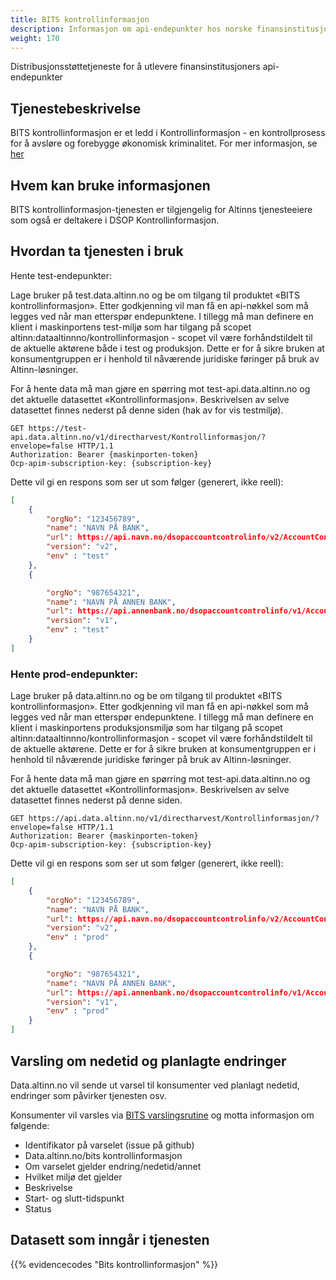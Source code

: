 ```yaml
---
title: BITS kontrollinformasjon
description: Informasjon om api-endepunkter hos norske finansinstitusjoner
weight: 170
---
```


Distribusjonsstøttetjeneste for å utlevere finansinstitusjoners api-endepunkter

## Tjenestebeskrivelse
BITS kontrollinformasjon er et ledd i Kontrollinformasjon - en kontrollprosess for å avsløre og forebygge økonomisk kriminalitet. 
For mer informasjon, se [her](https://www.bits.no/project/kontrollinformasjon/)

## Hvem kan bruke informasjonen
BITS kontrollinformasjon-tjenesten er tilgjengelig for Altinns tjenesteeiere som også er deltakere i DSOP Kontrollinformasjon. 

## Hvordan ta tjenesten i bruk
Hente test-endepunkter: 

Lage bruker på test.data.altinn.no og be om tilgang til produktet «BITS kontrollinformasjon». Etter godkjenning vil man få en api-nøkkel som må legges ved når man etterspør endepunktene.
I tillegg må man definere en klient i maskinportens test-miljø som har tilgang på scopet altinn:dataaltinnno/kontrollinformasjon - scopet vil være forhåndstildelt til de aktuelle aktørene både i test og produksjon. Dette er for å sikre bruken at konsumentgruppen er i henhold til nåværende juridiske føringer på bruk av Altinn-løsninger.

For å hente data må man gjøre en spørring mot test-api.data.altinn.no og det aktuelle datasettet «Kontrollinformasjon». 
Beskrivelsen av selve datasettet finnes nederst på denne siden (hak av for vis testmiljø).

```HTTP
GET https://test-api.data.altinn.no/v1/directharvest/Kontrollinformasjon/?envelope=false HTTP/1.1
Authorization: Bearer {maskinporten-token}
Ocp-apim-subscription-key: {subscription-key}
```

Dette vil gi en respons som ser ut som følger (generert, ikke reell):
```JSON
[
    {
        "orgNo": "123456789",
        "name": "NAVN PÅ BANK",
        "url": https://api.navn.no/dsopaccountcontrolinfo/v2/AccountControlInfoService/v2/837884942,
        "version": "v2",
        "env" : "test"
    },
    {

        "orgNo": "987654321",
        "name": "NAVN PÅ ANNEN BANK",
        "url": https://api.annenbank.no/dsopaccountcontrolinfo/v1/AccountControlInfoService/v2/920426530,
        "version": "v1",
        "env" : "test"
    }    
]
```
 

### Hente prod-endepunkter:

Lage bruker på data.altinn.no og be om tilgang til produktet «BITS kontrollinformasjon». Etter godkjenning vil man få en api-nøkkel som må legges ved når man etterspør endepunktene.
I tillegg må man definere en klient i maskinportens produksjonsmiljø som har tilgang på scopet altinn:dataaltinnno/kontrollinformasjon - scopet vil være forhåndstildelt til de aktuelle aktørene. Dette er for å sikre bruken at konsumentgruppen er i henhold til nåværende juridiske føringer på bruk av Altinn-løsninger.

For å hente data må man gjøre en spørring mot test-api.data.altinn.no og det aktuelle datasettet «Kontrollinformasjon».  Beskrivelsen av selve datasettet finnes nederst på denne siden.

```HTTP
GET https://api.data.altinn.no/v1/directharvest/Kontrollinformasjon/?envelope=false HTTP/1.1
Authorization: Bearer {maskinporten-token}
Ocp-apim-subscription-key: {subscription-key}
```

Dette vil gi en respons som ser ut som følger (generert, ikke reell):
```JSON
[
    {
        "orgNo": "123456789",
        "name": "NAVN PÅ BANK",
        "url": https://api.navn.no/dsopaccountcontrolinfo/v2/AccountControlInfoService/v2/837884942,
        "version": "v2",
        "env" : "prod"
    },
    {

        "orgNo": "987654321",
        "name": "NAVN PÅ ANNEN BANK",
        "url": https://api.annenbank.no/dsopaccountcontrolinfo/v1/AccountControlInfoService/v2/920426530,
        "version": "v1",
        "env" : "prod"
    }    
]
```

## Varsling om nedetid og planlagte endringer
Data.altinn.no vil sende ut varsel til konsumenter ved planlagt nedetid, endringer som påvirker tjenesten osv.

Konsumenter vil varsles via [BITS varslingsrutine](https://dokumentasjon.dsop.no/dsop_kontroll_notifications.html) og motta informasjon om følgende:

- Identifikator på varselet (issue på github)
- Data.altinn.no/bits kontrollinformasjon 
- Om varselet gjelder endring/nedetid/annet
- Hvilket miljø det gjelder
- Beskrivelse 
- Start- og slutt-tidspunkt
- Status

## Datasett som inngår i tjenesten
{{% evidencecodes "Bits kontrollinformasjon" %}}

